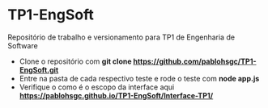 # TP1-EngSoft
Repositório de trabalho e versionamento para TP1 de Engenharia de Software

- Clone o repositório com **git clone https://github.com/pablohsgc/TP1-EngSoft.git**
- Entre na pasta de cada respectivo teste e rode o teste com **node app.js**
- Verifique o como é o escopo da interface aqui **https://pablohsgc.github.io/TP1-EngSoft/Interface-TP1/**
